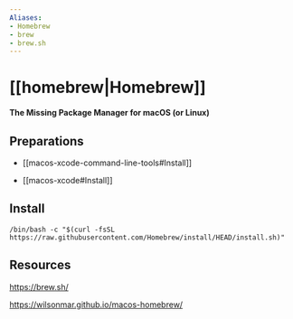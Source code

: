 ```yaml
---
Aliases: 
- Homebrew
- brew
- brew.sh
---
```



# [[homebrew|Homebrew]]

**The Missing Package Manager for macOS (or Linux)**

## Preparations

- [[macos-xcode-command-line-tools#Install]]

- [[macos-xcode#Install]]

## Install

```
/bin/bash -c "$(curl -fsSL https://raw.githubusercontent.com/Homebrew/install/HEAD/install.sh)"
```


## Resources


https://brew.sh/

https://wilsonmar.github.io/macos-homebrew/